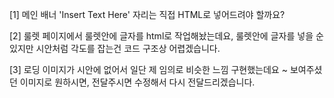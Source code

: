 [1] 메인 배너 'Insert Text Here' 자리는 직접 HTML로 넣어드려야 할까요?

[2] 룰렛 페이지에서 룰렛안에 글자를 html로 작업해놨는데요, 
룰렛안에 글자를 넣을 순 있지만 시안처럼 각도를 잡는건 코드 구조상 어렵겠습니다.

[3] 로딩 이미지가 시안에 없어서 일단 제 임의로 비슷한 느낌 구현했는데요 ~
보여주셨던 이미지로 원하시면, 전달주시면 수정해서 다시 전달드리겠습니다.